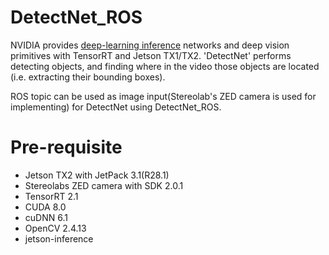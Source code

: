 # DetectNet_ROS
NVIDIA provides [deep-learning inference](https://github.com/dusty-nv/jetson-inference) networks and deep vision primitives with TensorRT and Jetson TX1/TX2. 'DetectNet' performs detecting objects, and finding where in the video those objects are located (i.e. extracting their bounding boxes). 
  
ROS topic can be used as image input(Stereolab's ZED camera is used for implementing) for DetectNet using DetectNet_ROS.
  
# Pre-requisite
- Jetson TX2 with JetPack 3.1(R28.1)
- Stereolabs ZED camera with SDK 2.0.1
- TensorRT 2.1
- CUDA 8.0
- cuDNN 6.1
- OpenCV 2.4.13
- jetson-inference
